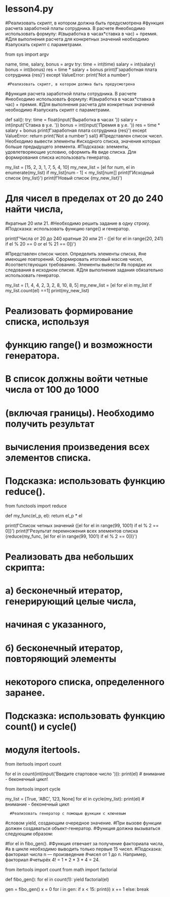 # lesson4.py
#Реализовать скрипт, в котором должна быть предусмотрена
  #функция расчета заработной платы сотрудника. В расчете
  #необходимо использовать формулу:
  #(выработка в часах*ставка в час) + премия.
  #Для выполнения расчета для конкретных значений необходимо
  #запускать скрипт с параметрами.

  from sys import argv

  name, time, salary, bonus = argv
 try:
     time = int(time)
     salary = int(salary)
     bonus = int(bonus)
     res = time * salary + bonus
     print(f'заработная плата сотрудника  {res}')
 except ValueError:
     print('Not a number')

     #Реализовать скрипт, в котором должна быть предусмотрена
  #функция расчета заработной платы сотрудника. В расчете
  #необходимо использовать формулу:
  #(выработка в часах*ставка в час) + премия.
  #Для выполнения расчета для конкретных значений необходимо
  #запускать скрипт с параметрами.

 def sal():
     try:
         time = float(input('Выработка в часах '))
         salary = int(input('Ставка в у.е. '))
         bonus = int(input('Премия в у.е. '))
         res = time * salary + bonus
         print(f'заработная плата сотрудника  {res}')
     except ValueError:
         return print('Not a number')
 sal()
#Представлен список чисел. Необходимо вывести элементы
 #исходного списка, значения которых больше предыдущего элемента.
 #Подсказка: элементы, удовлетворяющие условию, оформить
 #в виде списка. Для формирования списка использовать генератор.

  my_list = [15, 2, 3, 1, 7, 5, 4, 10]
 my_new_list = [el for num, el in enumerate(my_list) if my_list[num - 1] < my_list[num]]
 print(f'Исходный список {my_list}')
 print(f'Новый список {my_new_list}')

  # Для чисел в пределах от 20 до 240 найти числа,
 #кратные 20 или 21.
 #Необходимо решить задание в одну строку.
 #Подсказка: использовать функцию range() и генератор.

 print(f'Числа от 20 до 240 кратные 20 или 21 - {[el for el in range(20, 241) if el % 20 == 0 or el % 21 == 0]}')

 #Представлен список чисел. Определить элементы списка,
 #не имеющие повторений. Сформировать итоговый массив чисел,
 #соответствующих требованию. Элементы вывести
 #в порядке их следования в исходном списке.
 #Для выполнения задания обязательно использовать генератор.

 my_list = [1, 4, 4, 2, 3, 2, 8, 10, 8, 5]
 my_new_list = [el for el in my_list if my_list.count(el) ==1]
 print(my_new_list)

 # Реализовать формирование списка, используя
#  функцию range() и возможности генератора.
#  В список должны войти четные числа от 100 до 1000
#  (включая границы). Необходимо получить результат
#  вычисления произведения всех элементов списка.
#  Подсказка: использовать функцию reduce().

   from functools import reduce

  def my_func(el_p, el):
    return el_p * el

   print(f'Список четных значений {[el for el in range(99, 1001) if el % 2 == 0]}')
   print(f'Результат перемножения всех элементов списка {reduce(my_func, [el for el in range(99, 1001) if el % 2 == 0])}')

   # Реализовать два небольших скрипта:
#  а) бесконечный итератор, генерирующий целые числа,
#  начиная с указанного,
#  б) бесконечный итератор, повторяющий элементы
#  некоторого списка, определенного заранее.
#  Подсказка: использовать функцию count() и cycle()
#  модуля itertools.


   from itertools import count

   for el in count(int(input('Введите стартовое число '))):
      print(el) # внимание - беконечный цикл!

   from itertools import cycle

   my_list = [True, 'ABC', 123, None]
  for el in cycle(my_list):
      print(el) # внимание - беконечный цикл

      #Реализовать генератор с помощью функции с ключевым
 #словом yield, создающим очередное значение.
 #При вызове функции должен создаваться объект-генератор.
 #Функция должна вызываться следующим образом:

 #for el in fibo_gen().
 #Функция отвечает за получение факториала числа,
 #а в цикле необходимо выводить только первые 15 чисел.
 #Подсказка: факториал числа n — произведение
 #чисел от 1 до n. Например, факториал
 #четырёх 4! = 1 * 2 * 3 * 4 = 24.
 
 from itertools import count
 from math import factorial

  def fibo_gen():
     for el in count(1):
         yield factorial(el)

  gen = fibo_gen()
 x = 0
 for i in gen:
     if x < 15:
         print(i)
         x += 1
     else:
         break
